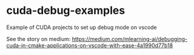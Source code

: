 # cuda-debug-examples
Example of CUDA projects to set up debug mode on vscode

See the story on medium:
https://medium.com/mlearning-ai/debugging-cuda-in-cmake-applications-on-vscode-with-ease-4a1990d77b18
